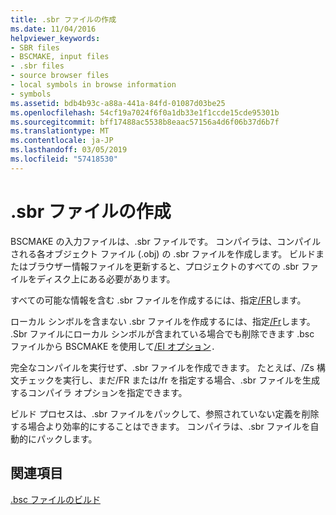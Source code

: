 ```yaml
---
title: .sbr ファイルの作成
ms.date: 11/04/2016
helpviewer_keywords:
- SBR files
- BSCMAKE, input files
- .sbr files
- source browser files
- local symbols in browse information
- symbols
ms.assetid: bdb4b93c-a88a-441a-84fd-01087d03be25
ms.openlocfilehash: 54cf19a7024f6f0a1db33e1f1ccde15cde95301b
ms.sourcegitcommit: bff17488ac5538b8eaac57156a4d6f06b37d6b7f
ms.translationtype: MT
ms.contentlocale: ja-JP
ms.lasthandoff: 03/05/2019
ms.locfileid: "57418530"
---
```

# <a name="creating-an-sbr-file"></a>.sbr ファイルの作成

BSCMAKE の入力ファイルは、.sbr ファイルです。 コンパイラは、コンパイルされる各オブジェクト ファイル (.obj) の .sbr ファイルを作成します。 ビルドまたはブラウザー情報ファイルを更新すると、プロジェクトのすべての .sbr ファイルをディスク上にある必要があります。

すべての可能な情報を含む .sbr ファイルを作成するには、指定[/FR](../../build/reference/fr-fr-create-dot-sbr-file.md)します。

ローカル シンボルを含まない .sbr ファイルを作成するには、指定[/Fr](../../build/reference/fr-fr-create-dot-sbr-file.md)します。 .Sbr ファイルにローカル シンボルが含まれている場合でも削除できます .bsc ファイルから BSCMAKE を使用して[/El オプション](../../build/reference/bscmake-options.md)`.`

完全なコンパイルを実行せず、.sbr ファイルを作成できます。 たとえば、/Zs 構文チェックを実行し、まだ/FR または/fr を指定する場合、.sbr ファイルを生成するコンパイラ オプションを指定できます。

ビルド プロセスは、.sbr ファイルをパックして、参照されていない定義を削除する場合より効率的にすることはできます。 コンパイラは、.sbr ファイルを自動的にパックします。

## <a name="see-also"></a>関連項目

[.bsc ファイルのビルド](../../build/reference/building-a-dot-bsc-file.md)
